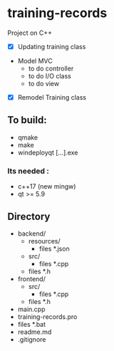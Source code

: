# training-records

Project on C++
+ [x] Updating training class
+ Model MVC
    + to do controller
    + to do I/O class
    + to do view
+ [x] Remodel Training class

## To build:
- qmake
- make
- windeployqt [...].exe

### Its needed :
- c++17 (new mingw)
- qt >= 5.9


## Directory
- backend/
    - resources/   
        - files *.json  
    - src/  
        - files *.cpp  
    - files *.h  
- frontend/  
    - src/  
        - files *.cpp  
    - files *.h  
- main.cpp  
- training-records.pro  
- files *.bat
- readme.md
- .gitignore